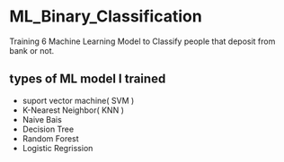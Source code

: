 # ML_Binary_Classification
Training 6 Machine Learning Model to Classify people that deposit from bank or not. 

## types of ML model I trained
- suport vector machine( SVM )
- K-Nearest Neighbor( KNN )
- Naive Bais
- Decision Tree
- Random Forest
- Logistic Regrission
